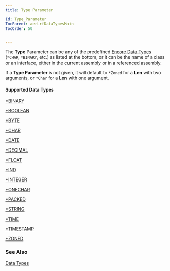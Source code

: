 ```yaml
---
title: Type Parameter

Id: Type_Parameter
TocParent: aerLrfDataTypesMain
TocOrder: 50


---
```


The **Type** Parameter can be any of the predefined [Encore Data Types](ecrLrfDataTypesMain.html) (`*CHAR`, `*BINARY`, etc.) as listed at the bottom, or it can be the name of a class or an interface, either in the current assembly or in a referenced assembly.

If a **Type Parameter** is not given, it will default to `*Zoned` for a **Len** with two arguments, or `*Char` for a **Len** with one argument.

#### Supported Data Types

[*BINARY](Binary_Data_Type.html)

[*BOOLEAN](Boolean_Data_Type.html)

[*BYTE](Byte_Data_Type.html)

[*CHAR](Character_Data_Type.html)

[*DATE](Date_Data_Type.html)

[*DECIMAL](Decimal_Data_Type.html)

[*FLOAT](Float_Data_Type.html)

[*IND](Ind_Data_Type.html)

[*INTEGER](Integer_Data_Type.html)

[*ONECHAR](Onechar_Data_Type.html)

[*PACKED](Packed_Data_Type.html)

[*STRING](String_Data_Type.html)

[*TIME](Time_Data_Type.html)

[*TIMESTAMP](Timestamp_Data_Type.html)

[*ZONED](Zoned_Data_Type.html)

### See Also

[Data Types](ecrLrfDataTypesMain.html)
